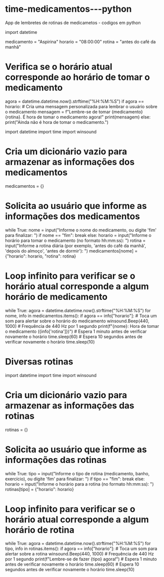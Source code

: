 # time-medicamentos---python

App de lembretes de rotinas de medicametos - codigos em python 

import datetime

medicamento = "Aspirina"
horario = "08:00:00"
rotina = "antes do café da manhã"

# Verifica se o horário atual corresponde ao horário de tomar o medicamento
agora = datetime.datetime.now().strftime("%H:%M:%S")
if agora == horario:
    # Cria uma mensagem personalizada para lembrar o usuário sobre o medicamento
    mensagem = f"Lembre-se de tomar {medicamento} {rotina}. É hora de tomar o medicamento agora!"
    print(mensagem)
else:
    print("Ainda não é hora de tomar o medicamento.")

import datetime
import time
import winsound

# Cria um dicionário vazio para armazenar as informações dos medicamentos
medicamentos = {}

# Solicita ao usuário que informe as informações dos medicamentos
while True:
    nome = input("Informe o nome do medicamento, ou digite 'fim' para finalizar: ")
    if nome == "fim":
        break
    else:
        horario = input("Informe o horário para tomar o medicamento (no formato hh:mm:ss): ")
        rotina = input("Informe a rotina diária (por exemplo, 'antes do café da manhã', 'depois do almoço', 'antes de dormir'): ")
        medicamentos[nome] = {"horario": horario, "rotina": rotina}

# Loop infinito para verificar se o horário atual corresponde a algum horário de medicamento
while True:
    agora = datetime.datetime.now().strftime("%H:%M:%S")
    for nome, info in medicamentos.items():
        if agora == info["horario"]:
            # Toca um som para alertar sobre o horário do medicamento
            winsound.Beep(440, 1000)  # Frequência de 440 Hz por 1 segundo
            print(f"{nome}: Hora de tomar o medicamento ({info['rotina']})")
            # Espera 1 minuto antes de verificar novamente o horário
            time.sleep(60)
    # Espera 10 segundos antes de verificar novamente o horário
    time.sleep(10)


# Diversas rotinas 

import datetime
import time
import winsound

# Cria um dicionário vazio para armazenar as informações das rotinas
rotinas = {}

# Solicita ao usuário que informe as informações das rotinas
while True:
    tipo = input("Informe o tipo de rotina (medicamento, banho, exercício), ou digite 'fim' para finalizar: ")
    if tipo == "fim":
        break
    else:
        horario = input("Informe o horário para a rotina (no formato hh:mm:ss): ")
        rotinas[tipo] = {"horario": horario}

# Loop infinito para verificar se o horário atual corresponde a algum horário de rotina
while True:
    agora = datetime.datetime.now().strftime("%H:%M:%S")
    for tipo, info in rotinas.items():
        if agora == info["horario"]:
            # Toca um som para alertar sobre a rotina
            winsound.Beep(440, 1000)  # Frequência de 440 Hz por 1 segundo
            print(f"Lembre-se de fazer {tipo} agora!")
            # Espera 1 minuto antes de verificar novamente o horário
            time.sleep(60)
    # Espera 10 segundos antes de verificar novamente o horário
    time.sleep(10)
